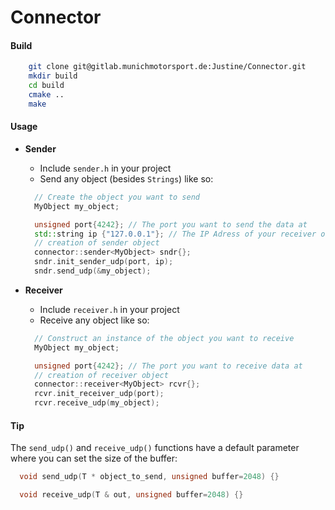 
Connector
=========


#### Build  
```bash
    git clone git@gitlab.munichmotorsport.de:Justine/Connector.git 
    mkdir build  
    cd build  
    cmake ..  
    make  
```  

#### Usage  
* **Sender**  
  * Include `sender.h` in your project  
  * Send any object (besides `Strings`) like so:  
  ```c++
    // Create the object you want to send
    MyObject my_object;

    unsigned port{4242}; // The port you want to send the data at
    std::string ip {"127.0.0.1"}; // The IP Adress of your receiver or 127.0.0.1 for localhost
    // creation of sender object
    connector::sender<MyObject> sndr{};
    sndr.init_sender_udp(port, ip);
    sndr.send_udp(&my_object);
  ```  

* **Receiver**  
  * Include `receiver.h` in your project  
  * Receive any object like so:  
  ```c++
    // Construct an instance of the object you want to receive
    MyObject my_object;

    unsigned port{4242}; // The port you want to receive data at
    // creation of receiver object
    connector::receiver<MyObject> rcvr{};
    rcvr.init_receiver_udp(port);
    rcvr.receive_udp(my_object);
  ```  

#### Tip  
The `send_udp()` and `receive_udp()` functions have a default parameter where you can set the size of the buffer:  
```c++
  void send_udp(T * object_to_send, unsigned buffer=2048) {}

  void receive_udp(T & out, unsigned buffer=2048) {}
```  
